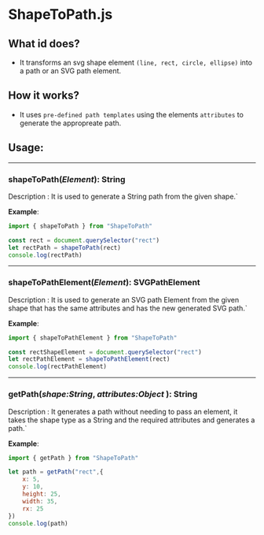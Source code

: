 # ShapeToPath.js
## What id does?
- It transforms an svg shape element `(line, rect, circle, ellipse)` into a path or an SVG path element.

## How it works?
- It uses `pre-defined path templates` using the elements `attributes` to generate the appropreate path.
  
## Usage:
---
### **shapeToPath**(*Element*): String

Description
:  It is used to generate a String path from the given shape.`

**Example**:
```js
import { shapeToPath } from "ShapeToPath"

const rect = document.querySelector("rect")
let rectPath = shapeToPath(rect)
console.log(rectPath)
```
---
### **shapeToPathElement**(*Element*): SVGPathElement

Description
:  It is used to generate an SVG path Element from the given shape that has the same attributes and has the new generated SVG path.`

**Example**:
```js
import { shapeToPathElement } from "ShapeToPath"

const rectShapeElement = document.querySelector("rect")
let rectPathElement = shapeToPathElement(rect)
console.log(rectPathElement)
```

---
### **getPath**(*shape:String*, *attributes:Object* ): String

Description
:  It generates a path without needing to pass an element, it takes the shape type as a String and the required attributes and generates a path.`

**Example**:
```js
import { getPath } from "ShapeToPath"

let path = getPath("rect",{
    x: 5,
    y: 10,
    height: 25,
    width: 35,
    rx: 25
})
console.log(path)
```

